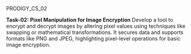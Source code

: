PRODIGY_CS_02

**Task-02: Pixel Manipulation for Image Encryption**    Develop a tool to encrypt and decrypt images by altering pixel values using techniques like swapping or mathematical transformations. It secures data and supports formats like PNG and JPEG, highlighting pixel-level operations for basic image encryption.
